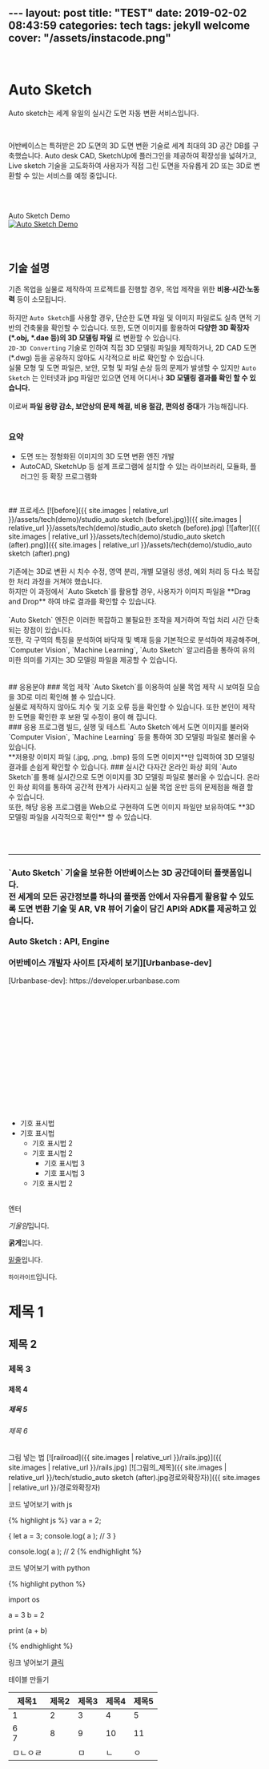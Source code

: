 ﻿﻿﻿﻿﻿---layout: posttitle:  "TEST"date:   2019-02-02 08:43:59categories: techtags:	jekyll welcomecover:  "/assets/instacode.png"---<br># Auto SketchAuto sketch는 세계 유일의 실시간 도면 자동 변환 서비스입니다.<br>어반베이스는 특허받은 2D 도면의 3D 도면 변환 기술로 세계 최대의 3D 공간 DB를 구축했습니다. Auto desk CAD, SketchUp에 플러그인을 제공하여 확장성을 넓혀가고, Live sketch 기술을 고도화하여 사용자가 직접 그린 도면을 자유롭게 2D 또는 3D로 변환할 수 있는 서비스를 예정 중입니다.<br><br>Auto Sketch Demo <br>[![Auto Sketch Demo](https://img.youtube.com/vi/sHmokPYTp2Q/0.jpg)](https://youtu.be/sHmokPYTp2Q)<Br><br><br>## 기술 설명기존 목업을 실물로 제작하여 프로젝트를 진행할 경우, 목업 제작을 위한 **비용∙시간∙노동력** 등이 소모됩니다. <br><br>하지만 `Auto Sketch`를 사용할 경우, 단순한 도면 파일 및 이미지 파일로도 실측 면적 기반의 건축물을 확인할 수 있습니다. 또한, 도면 이미지를 활용하여 **다양한 3D 확장자(\*.obj, \*.dae 등)의 3D 모델링 파일** 로 변환할 수 있습니다. <br>`2D-3D Converting` 기술로 인하여 직접 3D 모델링 파일을 제작하거나, 2D CAD 도면 (*.dwg) 등을 공유하지 않아도 시각적으로 바로 확인할 수 있습니다. <br>실물 모형 및 도면 파일은, 보안, 모형 및 파일 손상 등의 문제가 발생할 수 있지만 `Auto Sketch` 는 인터넷과 jpg 파일만 있으면 언제 어디서나 **3D 모델링 결과를 확인 할 수 있습니다.** <br><br>이로써 **파일 용량 감소, 보안상의 문제 해결, 비용 절감, 편의성 증대**가 가능해집니다. <br><br>### 요약- 도면 또는 정형화된 이미지의 3D 도면 변환 엔진 개발- AutoCAD, SketchUp 등 설계 프로그램에 설치할 수 있는 라이브러리, 모듈화, 플러그인 등 확장 프로그램화 <br><Br><Br>## 프로세스[![before]({{ site.images | relative_url }}/assets/tech(demo)/studio_auto sketch (before).jpg)]({{ site.images | relative_url }}/assets/tech(demo)/studio_auto sketch (before).jpg)[![after]({{ site.images | relative_url }}/assets/tech(demo)/studio_auto sketch (after).png)]({{ site.images | relative_url }}/assets/tech(demo)/studio_auto sketch (after).png)<br><Br>기존에는 3D로 변환 시 치수 수정, 영역 분리, 개별 모델링 생성, 예외 처리 등 다소 복잡한 처리 과정을 거쳐야 했습니다. <br />하지만 이 과정에서 `Auto Sketch`를 활용할 경우, 사용자가 이미지 파일을 **Drag and Drop** 하여 바로 결과를 확인할 수 있습니다. <br /><br>`Auto Sketch` 엔진은 이러한 복잡하고 불필요한 조작을 제거하여 작업 처리 시간 단축되는 장점이 있습니다.<br />또한, 각 구역의 특징을 분석하여 바닥재 및 벽재 등을 기본적으로 분석하여 제공해주며, `Computer Vision`, `Machine Learning`, `Auto Sketch` 알고리즘을 통하여 유의미한 의미를 가지는 3D 모델링 파일을 제공할 수 있습니다. <br><br><br>## 응용분야### 목업 제작`Auto Sketch`를 이용하여 실물 목업 제작 시 보여질 모습을 3D로 미리 확인해 볼 수 있습니다.<br>실물로 제작하지 않아도 치수 및 기호 오류 등을 확인할 수 있습니다. 또한 본인이 제작한 도면을 확인한 후 보완 및 수정이 용이 해 집니다.<br>### 응용 프로그램 빌드, 실행 및 테스트`Auto Sketch`에서 도면 이미지를 불러와 `Computer Vision`, `Machine Learning` 등을 통하여 3D 모델링 파일로 불러올 수 있습니다.<br>**저용량 이미지 파일 (.jpg, .png, .bmp) 등의 도면 이미지**만 입력하여 3D 모델링 결과를 손쉽게 확인할 수 있습니다.### 실시간 다자간 온라인 화상 회의`Auto Sketch`를 통해 실시간으로 도면 이미지를 3D 모델링 파일로 불러올 수 있습니다. 온라인 화상 회의를 통하여 공간적 한계가 사라지고 실물 목업 운반 등의 문제점을 해결 할 수 있습니다.<br>또한, 해당 응용 프로그램을 Web으로 구현하여 도면 이미지 파일만 보유하여도 **3D 모델링 파일을 시각적으로 확인** 할 수 있습니다.<br><br><br><br>--------<h3>`Auto Sketch` 기술을 보유한 어반베이스는 3D 공간데이터 플랫폼입니다. <br>전 세계의 모든 공간정보를 하나의 플랫폼 안에서 자유롭게 활용할 수 있도록 도면 변환 기술 및 AR, VR 뷰어 기술이 담긴 API와 ADK를 제공하고 있습니다.<br><br>Auto Sketch : API, Engine <br><Br>어반베이스 개발자 사이트 [자세히 보기][Urbanbase-dev]</h3>[Urbanbase-dev]: https://developer.urbanbase.com<Br><Br><Br><Br><Br><Br><Br><Br><Br><Br><Br><Br><Br><Br>- 기호 표시법- 기호 표시법    - 기호 표시법 2    - 기호 표시법 2        - 기호 표시법 3        - 기호 표시법 3    - 기호 표시법 2<br>엔터<br>*기울임*입니다.**굵게**입니다.<u>밑줄</u>입니다.`하이라이트`입니다.# 제목 1 ## 제목 2### 제목 3#### 제목 4##### 제목 5###### 제목 6그림 넣는 법[![railroad]({{ site.images | relative_url }}/rails.jpg)]({{ site.images | relative_url }}/rails.jpg)[![그림의_제목]({{ site.images | relative_url }}/tech/studio_auto sketch (after).jpg경로와확장자)]({{ site.images | relative_url }}/경로와확장자)코드 넣어보기 with js{% highlight js %}var a = 2;{    let a = 3;    console.log( a );   // 3}console.log( a );       // 2{% endhighlight %}코드 넣어보기 with python{% highlight python %}import osa = 3b = 2print (a + b){% endhighlight %}링크 넣어보기 [클릭][Urbanbase][Urbanbase]: http://www.urbanbase.com테이블 만들기| 제목1  | 제목2 | 제목3 | 제목4 | 제목5 ||--------|-------|-------|-------|-------|| 1      | 2     | 3     | 4     | 5     || 6<br>7 | 8     | 9     | 10    | 11    ||  ㅁㄴㅇㄹ       || ㅁ     | ㄴ    | ㅇ     |
